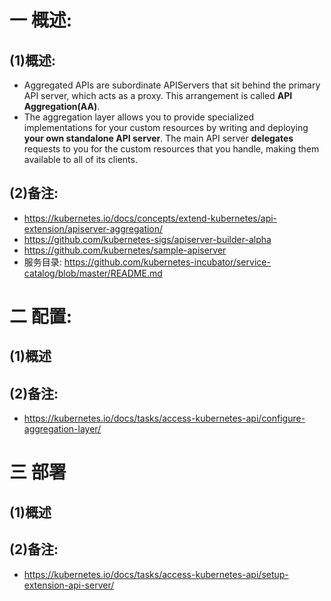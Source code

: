# 一 概述:
## (1)概述:
- Aggregated APIs are subordinate APIServers that sit behind the primary API server, which acts as a proxy. This arrangement is called **API Aggregation(AA)**.
- The aggregation layer allows you to provide specialized implementations for your custom resources by writing and deploying **your own standalone API server**. The main API server **delegates** requests to you for the custom resources that you handle, making them available to all of its clients.

## (2)备注:
- https://kubernetes.io/docs/concepts/extend-kubernetes/api-extension/apiserver-aggregation/
- https://github.com/kubernetes-sigs/apiserver-builder-alpha
- https://github.com/kubernetes/sample-apiserver
- 服务目录: https://github.com/kubernetes-incubator/service-catalog/blob/master/README.md

# 二 配置:
## (1)概述

## (2)备注:
- https://kubernetes.io/docs/tasks/access-kubernetes-api/configure-aggregation-layer/

# 三 部署
## (1)概述

## (2)备注:
- https://kubernetes.io/docs/tasks/access-kubernetes-api/setup-extension-api-server/ 
